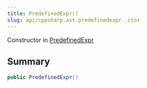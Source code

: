 ```yaml
---
title: PredefinedExpr()
slug: api/cppsharp.ast.predefinedexpr..ctor
---
```

Constructor in [PredefinedExpr](/api/cppsharp/ast/predefinedexpr)

## Summary



```csharp
public PredefinedExpr()
```

